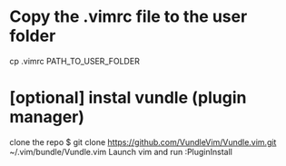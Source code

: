 # Copy the .vimrc file to the user folder 
cp .vimrc PATH_TO_USER_FOLDER

# [optional] instal vundle (plugin manager)
clone the repo
$ git clone https://github.com/VundleVim/Vundle.vim.git ~/.vim/bundle/Vundle.vim
Launch vim and run :PluginInstall
